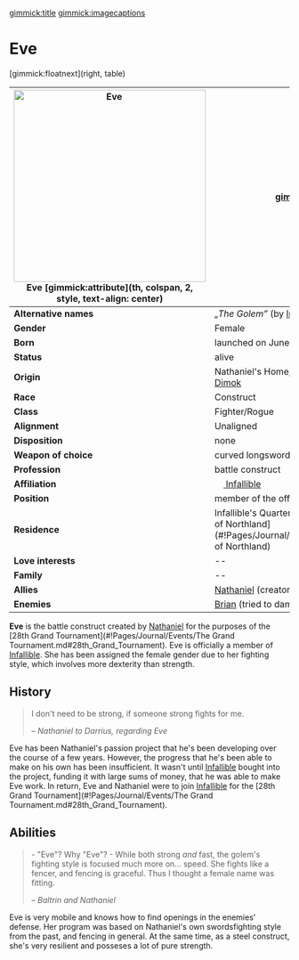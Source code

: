 [gimmick:title](Eve)
[gimmick:imagecaptions]( )

# Eve

[gimmick:floatnext](right, table)

| <a href="https://i.imgur.com/1C2vx7t.png"><img src="https://i.imgur.com/1C2vx7t.png" width="345px" alt="Eve" title="Eve"></img></a><br />Eve [gimmick:attribute](th, colspan, 2, style, text-align: center) | [gimmick:del]()                                              |
| ------------------------------------------------------------ | ------------------------------------------------------------ |
| **Alternative names**                                        | *„The Golem”* (by [Infallible](#!Pages/Journal/Organizations/Infallible.md)) |
| **Gender**                                                   | Female                                                       |
| **Born**                                                     | launched on June, 1300                                       |
| **Status**                                                   | alive                                                        |
| **Origin**                                                   | Nathaniel's Home, Campus District, [Dimok](#!Pages/Journal/Locations/Dimok.md) |
| **Race**                                                     | Construct                                                    |
| **Class**                                                    | Fighter/Rogue                                                |
| **Alignment**                                                | Unaligned                                                    |
| **Disposition**                                              | none                                                         |
| **Weapon of choice**                                         | curved longsword                                             |
| **Profession**                                               | battle construct                                             |
| **Affiliation**                                              | [<img src="https://i.imgur.com/irvSr2O.png" height="16px"></img> Infallible](#!Pages/Journal/Organizations/Infallible.md) |
| **Position**                                                 | member of the official Tournament team                       |
| **Residence**                                                | Infallible's Quarters, [Dimok](#!Pages/Journal/Locations/Dimok.md), [Kingdom <br />of Northland](#!Pages/Journal/Organizations/Kingdom of Northland) |
| **Love interests**                                           | --                                                           |
| **Family**                                                   | --                                                           |
| **Allies**                                                   | [Nathaniel](Nathaniel.md) (creator)                          |
| **Enemies**                                                  | [Brian](Brian.md) (tried to damage her with acid)            |

**Eve** is the battle construct created by [Nathaniel](Nathaniel.md) for the purposes of the [28th Grand Tournament](#!Pages/Journal/Events/The Grand Tournament.md#28th_Grand_Tournament). Eve is officially a member of [Infallible](#!Pages/Journal/Organizations/Infallible.md). She has been assigned the female gender due to her fighting style, which involves more dexterity than strength.

## History

> I don't need to be strong, if someone strong fights for me.
>
> – *Nathaniel to Darrius, regarding Eve*

Eve has been Nathaniel's passion project that he's been developing over the course of a few years. However, the progress that he's been able to make on his own has been insufficient. It wasn't until [Infallible](#!Pages/Journal/Organizations/Infallible.md) bought into the project, funding it with large sums of money, that he was able to make Eve work. In return, Eve and Nathaniel were to join [Infallible](#!Pages/Journal/Organizations/Infallible.md) for the [28th Grand Tournament](#!Pages/Journal/Events/The Grand Tournament.md#28th_Grand_Tournament).

## Abilities

> \- "Eve"? Why "Eve"?
> \- While both strong *and* fast, the golem's fighting style is focused much more on... speed. She fights like a fencer, and fencing is graceful. Thus I thought a female name was fitting.
>
> – *Baltrin and Nathaniel*

Eve is very mobile and knows how to find openings in the enemies' defense. Her program was based on Nathaniel's own swordsfighting style from the past, and fencing in general. At the same time, as a steel construct, she's very resilient and posseses a lot of pure strength.